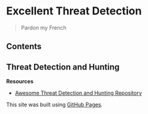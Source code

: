 # Excellent Threat Detection
> Pardon my French
## Contents



## Threat Detection and Hunting
**Resources**
- [Awesome Threat Detection and Hunting Repository](https://github.com/0x4D31/awesome-threat-detection#resources)


This site was built using [GitHub Pages](https://pages.github.com/).
